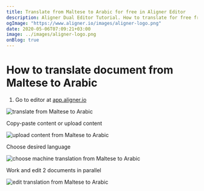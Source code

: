 ```yaml
---
title: Translate from Maltese to Arabic for free in Aligner Editor
description: Aligner Dual Editor Tutorial. How to translate for free from Maltese to Arabic. Aligner is multilingual document management platform. 
ogImage: "https://www.aligner.io/images/aligner-logo.png"
date: 2020-05-06T07:09:21+03:00
image: ../images/aligner-logo.png
onBlog: true
---
```


# How to translate document from Maltese to Arabic

1. Go to editor at [app.aligner.io](https://app.aligner.io "Aligner App web page")

![translate from Maltese to Arabic](../aligner-blank-editor.png "translate from Maltese to Arabic")

Copy-paste content or upload content

![upload content from Maltese to Arabic](../aligner-uploaded-document.png "upload content from Maltese to Arabic")

Choose desired language

![choose machine translation from Maltese to Arabic](../aligner-language-dropdown.png "choose machine translation from Maltese to Arabic")

Work and edit 2 documents in parallel

![edit translation from Maltese to Arabic](../aligner-double-sitded-editor.png "edit translation from Maltese to Arabic")

